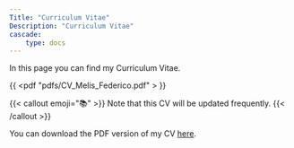 ```yaml
---
Title: "Curriculum Vitae"
Description: "Curriculum Vitae"
cascade:
    type: docs
---
```


In this page you can find my Curriculum Vitae.

{{ <pdf "pdfs/CV_Melis_Federico.pdf" > }}


{{< callout emoji="📚" >}}
  Note that this CV will be updated frequently.
{{< /callout >}}


You can download the PDF version of my CV [here](https://drive.google.com/uc?export=download&id=1fCFAo2TFgdNMvBar0f-RT5YypgdwauA9).
```